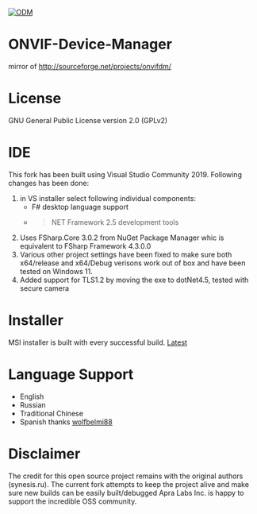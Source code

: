 [![ODM](https://github.com/Apra-Labs/ONVIF-Device-Manager/actions/workflows/odm.yml/badge.svg)](https://github.com/Apra-Labs/ONVIF-Device-Manager/actions/workflows/odm.yml)

# ONVIF-Device-Manager
mirror of http://sourceforge.net/projects/onvifdm/
# License
GNU General Public License version 2.0 (GPLv2)
# IDE
This fork has been built using Visual Studio Community 2019. Following changes has been done:
1. in VS installer select following individual components:
   - F# desktop language support
   - >NET Framework 2.5 development tools
2. Uses FSharp.Core 3.0.2 from NuGet Package Manager whic is equivalent to FSharp Framework 4.3.0.0
3. Various other project settings have been fixed to make sure both x64/release and x64/Debug verisons work out of box and have been tested on Windows 11.
4. Added support for TLS1.2 by moving the exe to dotNet4.5, tested with secure camera

# Installer
MSI installer is built with every successful build. [Latest](https://github.com/Apra-Labs/ONVIF-Device-Manager/releases/download/v2.2.250.2-x64-TLS1.2/odm-installer.zip)

# Language Support
 - English
 - Russian
 - Traditional Chinese
 - Spanish thanks [wolfbelmi88](https://sourceforge.net/u/wolfbelmi88/profile)

# Disclaimer
The credit for this open source project remains with the original authors (synesis.ru).
The current fork attempts to keep the project alive and make sure new builds can be easily built/debugged
Apra Labs Inc. is happy to support the incredible OSS community.


